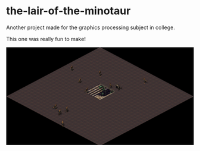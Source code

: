 # the-lair-of-the-minotaur

Another project made for the graphics processing subject in college.

This one was really fun to make!

![alt tag](https://github.com/fjunqueira/the-lair-of-the-minotaur/blob/master/sample.png)
